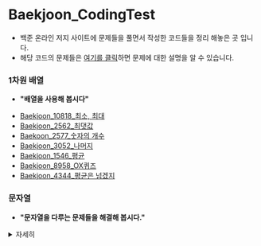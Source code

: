 # Baekjoon_CodingTest
- 백준 온라인 저지 사이트에 문제들을 풀면서 작성한 코드들을 정리 해놓은 곳 입니다.
- 해당 코드의 문제들은 [여기를 클릭](https://www.acmicpc.net/step)하면 문제에 대한 설명을 알 수 있습니다.
### 1차원 배열
- **"배열을 사용해 봅시다"**
* [Baekjoon_10818_최소, 최대](https://github.com/gkcksrbs/Baekjoon_CodingTest/blob/master/src/1%EC%B0%A8%EC%9B%90%20%EB%B0%B0%EC%97%B4/Baekjoon_10818_%EC%B5%9C%EC%86%8C%2C%20%EC%B5%9C%EB%8C%80.py)
* [Baekjoon_2562_최댓값](https://github.com/gkcksrbs/Baekjoon_CodingTest/blob/master/src/1%EC%B0%A8%EC%9B%90%20%EB%B0%B0%EC%97%B4/Baekjoon_2562_%EC%B5%9C%EB%8C%93%EA%B0%92.py)
* [Baekoon_2577_숫자의 개수](https://github.com/gkcksrbs/Baekjoon_CodingTest/blob/master/src/1%EC%B0%A8%EC%9B%90%20%EB%B0%B0%EC%97%B4/Baekjoon_2577_%EC%88%AB%EC%9E%90%EC%9D%98%20%EA%B0%9C%EC%88%98.py)
* [Baekjoon_3052_나머지](https://github.com/gkcksrbs/Baekjoon_CodingTest/blob/master/src/1%EC%B0%A8%EC%9B%90%20%EB%B0%B0%EC%97%B4/Baekjoon_3052_%EB%82%98%EB%A8%B8%EC%A7%80.py)
* [Baekjoon_1546_평균](https://github.com/gkcksrbs/Baekjoon_CodingTest/blob/master/src/1%EC%B0%A8%EC%9B%90%20%EB%B0%B0%EC%97%B4/Baekjoon_1546_%ED%8F%89%EA%B7%A0.py)
* [Baekjoon_8958_OX퀴즈](https://github.com/gkcksrbs/Baekjoon_CodingTest/blob/master/src/1%EC%B0%A8%EC%9B%90%20%EB%B0%B0%EC%97%B4/Baekjoon_8958_OX%ED%80%B4%EC%A6%88.py)
* [Baekjoon_4344_평균은 넘겠지](https://github.com/gkcksrbs/Baekjoon_CodingTest/blob/master/src/1%EC%B0%A8%EC%9B%90%20%EB%B0%B0%EC%97%B4/Baekjoon_4344_%ED%8F%89%EA%B7%A0%EC%9D%80%20%EB%84%98%EA%B2%A0%EC%A7%80.py)
### 문자열
- **"문자열을 다루는 문제들을 해결해 봅시다."**
<details><summary> 자세히 </summary>

ㅎㅇ
</details>